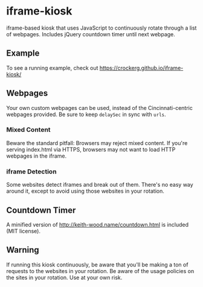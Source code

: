 # iframe-kiosk
iframe-based kiosk that uses JavaScript to continuously rotate through a list of webpages.  Includes jQuery countdown timer until next webpage.

## Example
To see a running example, check out https://crockerg.github.io/iframe-kiosk/

## Webpages
Your own custom webpages can be used, instead of the Cincinnati-centric webpages provided.  Be sure to keep `delaySec` in sync with `urls`.

### Mixed Content
Beware the standard pitfall:  Browsers may reject mixed content.  If you're serving index.html via HTTPS, browsers may not want to load HTTP webpages in the iframe.

### iframe Detection
Some websites detect iframes and break out of them.  There's no easy way around it, except to avoid using those websites in your rotation.

## Countdown Timer
A minified version of http://keith-wood.name/countdown.html is included (MIT license).

## Warning
If running this kiosk continuously, be aware that you'll be making a ton of requests to the websites in your rotation.  Be aware of the usage policies on the sites in your rotation.  Use at your own risk.

